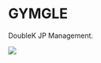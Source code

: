 # GYMGLE
DoubleK JP Management.


<img src="https://capsule-render.vercel.app/api?type=waving&color=BDBDC8&height=150&section=header" />
